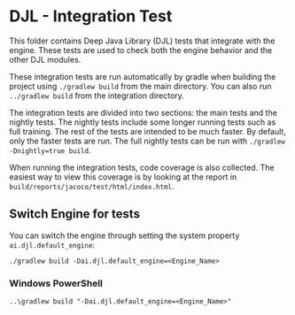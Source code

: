 # DJL - Integration Test

This folder contains Deep Java Library (DJL) tests that integrate with the engine.
These tests are used to check both the engine behavior and the other DJL modules.

These integration tests are run automatically by gradle when building the project using `./gradlew build` from the main directory. You can also run `../gradlew build` from the integration directory.

The integration tests are divided into two sections: the main tests and the nightly tests. The nightly tests include some longer running tests such as full training. The rest of the tests are intended to be much faster. By default, only the faster tests are run. The full nightly tests can be run with `./gradlew -Dnightly=true build`.

When running the integration tests, code coverage is also collected. The easiest way to view this coverage is by looking at the report in `build/reports/jacoco/test/html/index.html`.

## Switch Engine for tests
You can switch the engine through setting the system property `ai.djl.default_engine`:

```
./gradlew build -Dai.djl.default_engine=<Engine_Name>
```

### Windows PowerShell

```
..\gradlew build "-Dai.djl.default_engine=<Engine_Name>"
```
